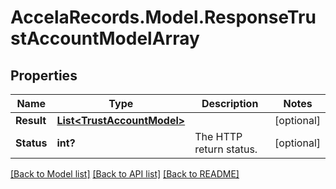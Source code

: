 # AccelaRecords.Model.ResponseTrustAccountModelArray
## Properties

Name | Type | Description | Notes
------------ | ------------- | ------------- | -------------
**Result** | [**List&lt;TrustAccountModel&gt;**](TrustAccountModel.md) |  | [optional] 
**Status** | **int?** | The HTTP return status. | [optional] 

[[Back to Model list]](../README.md#documentation-for-models) [[Back to API list]](../README.md#documentation-for-api-endpoints) [[Back to README]](../README.md)

